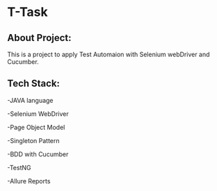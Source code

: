 # T-Task
## About Project:
This is a project to apply Test Automaion with Selenium webDriver and Cucumber.

## Tech Stack:
-JAVA language

-Selenium WebDriver

-Page Object Model

-Singleton Pattern

-BDD with Cucumber

-TestNG

-Allure Reports
